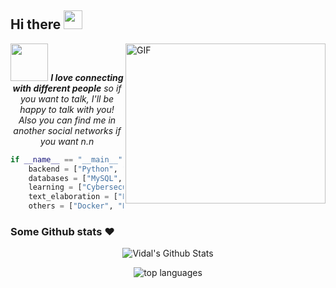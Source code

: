 

<!--
**Ladivcr/Ladivcr** is a ✨ _special_ ✨ repository because its `README.md` (this file) appears on your GitHub profile.
-->
<h2>Hi there <img src="https://raw.githubusercontent.com/iampavangandhi/iampavangandhi/master/gifs/Hi.gif" width="30px"> </h2>         



<img width="320" height="256" align="right" alt="GIF" src="https://media.giphy.com/media/13HgwGsXF0aiGY/giphy.gif" />

</em></p>
<p align="center">
<img src="https://media.giphy.com/media/LnQjpWaON8nhr21vNW/giphy.gif" width="60"> <em><b>I love connecting with different people</b>
    so if you want to talk, I'll be happy to talk with you!</b> Also you can find me in another social networks if you want n.n</em>
</p>


```python
if __name__ == "__main__":
    backend = ["Python", "FastAPI", "Django"]
    databases = ["MySQL", "Postgres", "Redis", "MongoDB"]
    learning = ["Cybersecurity", "Finance", "Nature", "Green Savings"]
    text_elaboration = ["LaTeX", "Word"]
    others = ["Docker", "Postman", "Insomnia", "S3"] 
```

### Some Github stats ❤️

<p align="center">
    <img src="https://github-readme-stats.vercel.app/api?username=ladivcr&&show_icons=true&theme=radical" alt="Vidal's Github Stats">
</p> 
<p align="center">
<img src="https://github-readme-stats.vercel.app/api/top-langs/?username=ladivcr&theme=radical" alt="top languages">
</p>

